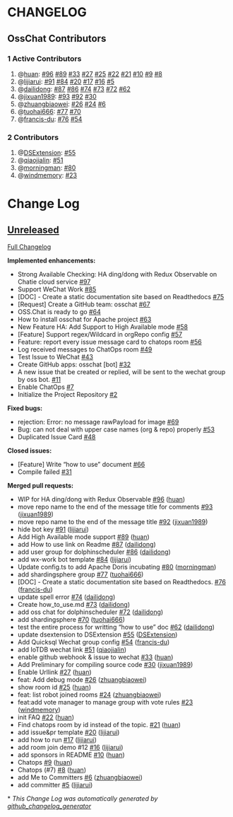 
# CHANGELOG

## OssChat Contributors

### 1 Active Contributors

1. @[huan](https://github.com/huan): [\#96](https://github.com/kaiyuanshe/osschat/pull/96) [\#89](https://github.com/kaiyuanshe/osschat/pull/89) [\#33](https://github.com/kaiyuanshe/osschat/pull/33) [\#27](https://github.com/kaiyuanshe/osschat/pull/27) [\#25](https://github.com/kaiyuanshe/osschat/pull/25) [\#22](https://github.com/kaiyuanshe/osschat/pull/22) [\#21](https://github.com/kaiyuanshe/osschat/pull/21) [\#10](https://github.com/kaiyuanshe/osschat/pull/10) [\#9](https://github.com/kaiyuanshe/osschat/pull/9) [\#8](https://github.com/kaiyuanshe/osschat/pull/8)
1. @[lijiarui](https://github.com/lijiarui): [\#91](https://github.com/kaiyuanshe/osschat/pull/91) [\#84](https://github.com/kaiyuanshe/osschat/pull/84) [\#20](https://github.com/kaiyuanshe/osschat/pull/20) [\#17](https://github.com/kaiyuanshe/osschat/pull/17) [\#16](https://github.com/kaiyuanshe/osschat/pull/16) [\#5](https://github.com/kaiyuanshe/osschat/pull/5)
1. @[dailidong](https://github.com/dailidong): [\#87](https://github.com/kaiyuanshe/osschat/pull/87) [\#86](https://github.com/kaiyuanshe/osschat/pull/86) [\#74](https://github.com/kaiyuanshe/osschat/pull/74) [\#73](https://github.com/kaiyuanshe/osschat/pull/73) [\#72](https://github.com/kaiyuanshe/osschat/pull/72) [\#62](https://github.com/kaiyuanshe/osschat/pull/62)
1. @[jixuan1989](https://github.com/jixuan1989): [\#93](https://github.com/kaiyuanshe/osschat/pull/93) [\#92](https://github.com/kaiyuanshe/osschat/pull/92) [\#30](https://github.com/kaiyuanshe/osschat/pull/30)
1. @[zhuangbiaowei](https://github.com/zhuangbiaowei): [\#26](https://github.com/kaiyuanshe/osschat/pull/26) [\#24](https://github.com/kaiyuanshe/osschat/pull/24) [\#6](https://github.com/kaiyuanshe/osschat/pull/6)
1. @[tuohai666](https://github.com/tuohai666): [\#77](https://github.com/kaiyuanshe/osschat/pull/77) [\#70](https://github.com/kaiyuanshe/osschat/pull/70)
1. @[francis-du](https://github.com/francis-du): [\#76](https://github.com/kaiyuanshe/osschat/pull/76) [\#54](https://github.com/kaiyuanshe/osschat/pull/54)

### 2 Contributors

1. @[DSExtension](https://github.com/DSExtension): [\#55](https://github.com/kaiyuanshe/osschat/pull/55)
1. @[qiaojialin](https://github.com/qiaojialin): [\#51](https://github.com/kaiyuanshe/osschat/pull/51)
1. @[morningman](https://github.com/morningman): [\#80](https://github.com/kaiyuanshe/osschat/pull/80)
1. @[windmemory](https://github.com/windmemory): [\#23](https://github.com/kaiyuanshe/osschat/pull/23)

# Change Log

## [Unreleased](https://github.com/kaiyuanshe/osschat/tree/HEAD)

[Full Changelog](https://github.com/kaiyuanshe/osschat/compare/f8da589c26a9b12ed5908a9a98beaa2c043273cb...HEAD)

**Implemented enhancements:**

- Strong Available Checking: HA ding/dong with Redux Observable on Chatie cloud service [\#97](https://github.com/kaiyuanshe/osschat/issues/97)
- Support WeChat Work [\#85](https://github.com/kaiyuanshe/osschat/issues/85)
- \[DOC\] - Create a static documentation site based on Readthedocs [\#75](https://github.com/kaiyuanshe/osschat/issues/75)
- \[Request\] Create a GitHub team: osschat [\#67](https://github.com/kaiyuanshe/osschat/issues/67)
- OSS.Chat is ready to go [\#64](https://github.com/kaiyuanshe/osschat/issues/64)
- How to install osschat for Apache project [\#63](https://github.com/kaiyuanshe/osschat/issues/63)
- New Feature HA: Add Support to High Available mode  [\#58](https://github.com/kaiyuanshe/osschat/issues/58)
- \[Feature\] Support regex/Wildcard in orgRepo config [\#57](https://github.com/kaiyuanshe/osschat/issues/57)
- Feature: report every issue message card to chatops room [\#56](https://github.com/kaiyuanshe/osschat/issues/56)
- Log received messages to ChatOps room [\#49](https://github.com/kaiyuanshe/osschat/issues/49)
- Test Issue to WeChat [\#43](https://github.com/kaiyuanshe/osschat/issues/43)
- Create GitHub apps: osschat \[bot\] [\#32](https://github.com/kaiyuanshe/osschat/issues/32)
- A new issue that be created or replied, will be sent to the wechat group by oss bot. [\#11](https://github.com/kaiyuanshe/osschat/issues/11)
- Enable ChatOps [\#7](https://github.com/kaiyuanshe/osschat/issues/7)
- Initialize the Project Repository [\#2](https://github.com/kaiyuanshe/osschat/issues/2)

**Fixed bugs:**

- rejection: Error: no message rawPayload for image [\#69](https://github.com/kaiyuanshe/osschat/issues/69)
- Bug: can not deal with upper case names \(org & repo\) properly [\#53](https://github.com/kaiyuanshe/osschat/issues/53)
- Duplicated Issue Card [\#48](https://github.com/kaiyuanshe/osschat/issues/48)

**Closed issues:**

- \[Feature\] Write “how to use” document [\#66](https://github.com/kaiyuanshe/osschat/issues/66)
- Compile failed [\#31](https://github.com/kaiyuanshe/osschat/issues/31)

**Merged pull requests:**

- WIP for HA ding/dong with Redux Observable [\#96](https://github.com/kaiyuanshe/osschat/pull/96) ([huan](https://github.com/huan))
- move repo name to the end of the message title for comments [\#93](https://github.com/kaiyuanshe/osschat/pull/93) ([jixuan1989](https://github.com/jixuan1989))
- move repo name to the end of the message title [\#92](https://github.com/kaiyuanshe/osschat/pull/92) ([jixuan1989](https://github.com/jixuan1989))
- hide bot key [\#91](https://github.com/kaiyuanshe/osschat/pull/91) ([lijiarui](https://github.com/lijiarui))
- Add High Available mode support [\#89](https://github.com/kaiyuanshe/osschat/pull/89) ([huan](https://github.com/huan))
- add How to use link on Readme [\#87](https://github.com/kaiyuanshe/osschat/pull/87) ([dailidong](https://github.com/dailidong))
- add user group for dolphinscheduler [\#86](https://github.com/kaiyuanshe/osschat/pull/86) ([dailidong](https://github.com/dailidong))
- add wx-work bot template [\#84](https://github.com/kaiyuanshe/osschat/pull/84) ([lijiarui](https://github.com/lijiarui))
- Update config.ts to add Apache Doris incubating [\#80](https://github.com/kaiyuanshe/osschat/pull/80) ([morningman](https://github.com/morningman))
- add shardingsphere group [\#77](https://github.com/kaiyuanshe/osschat/pull/77) ([tuohai666](https://github.com/tuohai666))
- \[DOC\] - Create a static documentation site based on Readthedocs. [\#76](https://github.com/kaiyuanshe/osschat/pull/76) ([francis-du](https://github.com/francis-du))
- update spell error [\#74](https://github.com/kaiyuanshe/osschat/pull/74) ([dailidong](https://github.com/dailidong))
- Create how\_to\_use.md [\#73](https://github.com/kaiyuanshe/osschat/pull/73) ([dailidong](https://github.com/dailidong))
- add oss chat for dolphinscheduler [\#72](https://github.com/kaiyuanshe/osschat/pull/72) ([dailidong](https://github.com/dailidong))
- add shardingsphere [\#70](https://github.com/kaiyuanshe/osschat/pull/70) ([tuohai666](https://github.com/tuohai666))
- test the entire process  for writting “how to use” doc [\#62](https://github.com/kaiyuanshe/osschat/pull/62) ([dailidong](https://github.com/dailidong))
- update dsextension to DSExtension [\#55](https://github.com/kaiyuanshe/osschat/pull/55) ([DSExtension](https://github.com/DSExtension))
- Add Quicksql Wechat group config [\#54](https://github.com/kaiyuanshe/osschat/pull/54) ([francis-du](https://github.com/francis-du))
- add IoTDB wechat link [\#51](https://github.com/kaiyuanshe/osschat/pull/51) ([qiaojialin](https://github.com/qiaojialin))
- enable github webhook & issue to wechat [\#33](https://github.com/kaiyuanshe/osschat/pull/33) ([huan](https://github.com/huan))
- Add Preliminary for compiling source code [\#30](https://github.com/kaiyuanshe/osschat/pull/30) ([jixuan1989](https://github.com/jixuan1989))
- Enable Urllink [\#27](https://github.com/kaiyuanshe/osschat/pull/27) ([huan](https://github.com/huan))
- feat: Add debug mode [\#26](https://github.com/kaiyuanshe/osschat/pull/26) ([zhuangbiaowei](https://github.com/zhuangbiaowei))
- show room id [\#25](https://github.com/kaiyuanshe/osschat/pull/25) ([huan](https://github.com/huan))
- feat: list robot joined rooms [\#24](https://github.com/kaiyuanshe/osschat/pull/24) ([zhuangbiaowei](https://github.com/zhuangbiaowei))
- feat:add vote manager to manage group with vote rules [\#23](https://github.com/kaiyuanshe/osschat/pull/23) ([windmemory](https://github.com/windmemory))
- init FAQ [\#22](https://github.com/kaiyuanshe/osschat/pull/22) ([huan](https://github.com/huan))
- Find chatops room by id instead of the topic. [\#21](https://github.com/kaiyuanshe/osschat/pull/21) ([huan](https://github.com/huan))
- add issue&pr template [\#20](https://github.com/kaiyuanshe/osschat/pull/20) ([lijiarui](https://github.com/lijiarui))
- add how to run [\#17](https://github.com/kaiyuanshe/osschat/pull/17) ([lijiarui](https://github.com/lijiarui))
- add room join demo \#12 [\#16](https://github.com/kaiyuanshe/osschat/pull/16) ([lijiarui](https://github.com/lijiarui))
- add sponsors in README [\#10](https://github.com/kaiyuanshe/osschat/pull/10) ([huan](https://github.com/huan))
- Chatops [\#9](https://github.com/kaiyuanshe/osschat/pull/9) ([huan](https://github.com/huan))
- Chatops \(\#7\) [\#8](https://github.com/kaiyuanshe/osschat/pull/8) ([huan](https://github.com/huan))
- add Me to Committers [\#6](https://github.com/kaiyuanshe/osschat/pull/6) ([zhuangbiaowei](https://github.com/zhuangbiaowei))
- add committer [\#5](https://github.com/kaiyuanshe/osschat/pull/5) ([lijiarui](https://github.com/lijiarui))



\* *This Change Log was automatically generated by [github_changelog_generator](https://github.com/skywinder/Github-Changelog-Generator)*